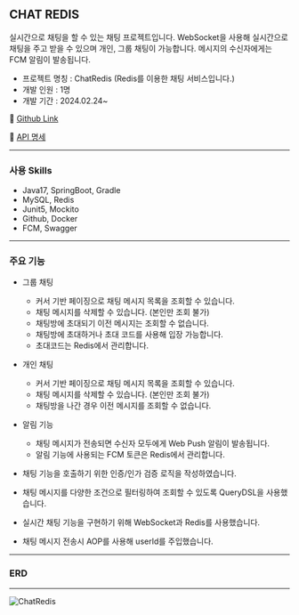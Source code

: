 CHAT REDIS
---

실시간으로 채팅을 할 수 있는 채팅 프로젝트입니다.
WebSocket을 사용해 실시간으로 채팅을 주고 받을 수 있으며 개인, 그룹 채팅이 가능합니다.
메시지의 수신자에게는 FCM 알림이 발송됩니다.

- 프로젝트 명칭 : ChatRedis (Redis를 이용한 채팅 서비스입니다.)
- 개발 인원 : 1명
- 개발 기간 : 2024.02.24~

📄 [Github Link](https://github.com/hankyu0301/ChatRedis)

📄 [API 명세](https://www.notion.so/CHAT-REDIS-API-1f790348c2ed459180cef26e5e1a6944?pvs=21)

---

### 사용 Skills

- Java17, SpringBoot, Gradle
- MySQL, Redis
- Junit5, Mockito
- Github, Docker
- FCM, Swagger

---

### 주요 기능

- 그룹 채팅
    - 커서 기반 페이징으로 채팅 메시지 목록을 조회할 수 있습니다.
    - 채팅 메시지를 삭제할 수 있습니다. (본인만 조회 불가)
    - 채팅방에 초대되기 이전 메시지는 조회할 수 없습니다.
    - 채팅방에 초대하거나 초대 코드를 사용해 입장 가능합니다.
    - 초대코드는 Redis에서 관리합니다.
- 개인 채팅
    - 커서 기반 페이징으로 채팅 메시지 목록을 조회할 수 있습니다.
    - 채팅 메시지를 삭제할 수 있습니다. (본인만 조회 불가)
    - 채팅방을 나간 경우 이전 메시지를 조회할 수 없습니다.
- 알림 기능
    - 채팅 메시지가 전송되면 수신자 모두에게 Web Push 알림이 발송됩니다.
    - 알림 기능에 사용되는 FCM 토큰은 Redis에서 관리합니다.

- 채팅 기능을 호출하기 위한 인증/인가 검증 로직을 작성하였습니다.
- 채팅 메시지를 다양한 조건으로 필터링하여 조회할 수 있도록 QueryDSL을 사용했습니다.
- 실시간 채팅 기능을 구현하기 위해 WebSocket과 Redis를 사용했습니다.
- 채팅 메시지 전송시 AOP를 사용해 userId를 주입했습니다.

---

### ERD

---

![ChatRedis](https://github.com/hankyu0301/ChatRedis/assets/77604789/9c6659d8-36a3-4401-b314-6f7e0af2986c)

